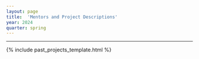 ```yaml
---
layout: page
title:  'Mentors and Project Descriptions'
year: 2024
quarter: spring
---
```



<!-- <h4>
Spring 2024 applications are now closed. Applicants can expect to start hearing back by March 20, 2024!
</h4> -->

<hr>

{% include past_projects_template.html %}

